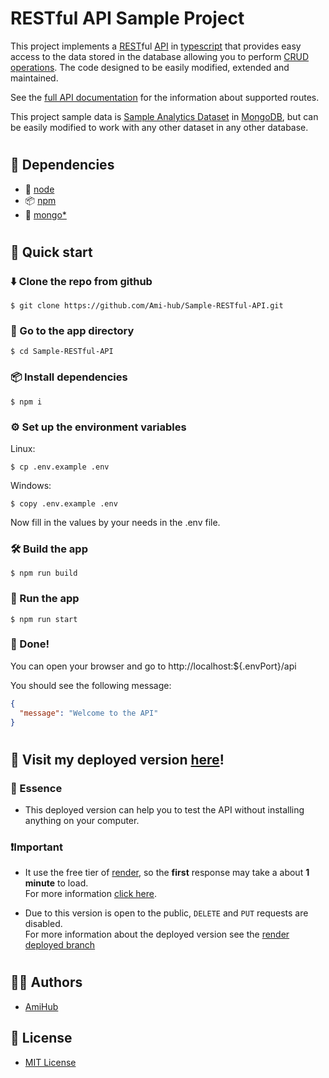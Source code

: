 # RESTful API Sample Project

This project implements a [REST](https://en.wikipedia.org/wiki/Representational_state_transfer)ful [API](https://en.wikipedia.org/wiki/API) in [typescript](https://www.typescriptlang.org/) that provides easy access to the data stored in the database allowing you to perform [CRUD operations](https://en.wikipedia.org/wiki/Create,_read,_update_and_delete).
The code designed to be easily modified, extended and maintained.

See the [full API documentation](documentation/api.md) for the information about supported routes.

This project sample data is [Sample Analytics Dataset](https://www.mongodb.com/docs/atlas/sample-data/sample-analytics/) in [MongoDB](https://www.mongodb.com/), but can be easily modified to work with any other dataset in any other database.

#

## 🔗 Dependencies

- 📒 [node](https://nodejs.org/en/)
- 📦 [npm](https://www.npmjs.com/)
- 🍃 [mongo\*](https://www.mongodb.com/)

#

## 🚀 Quick start

### ⬇️ Clone the repo from github

```
$ git clone https://github.com/Ami-hub/Sample-RESTful-API.git
```

### 🚗 Go to the app directory

```
$ cd Sample-RESTful-API
```

### 📦 Install dependencies

```
$ npm i
```

### ⚙️ Set up the environment variables

Linux:

```
$ cp .env.example .env
```

Windows:

```
$ copy .env.example .env
```

Now fill in the values by your needs in the .env file.

### 🛠️ Build the app

```
$ npm run build
```

### 👟 Run the app

```
$ npm run start
```

### 🎉 Done!

You can open your browser and go to http://localhost:${.envPort}/api

You should see the following message:

```json
{
  "message": "Welcome to the API"
}
```

#

## 🏰 Visit my deployed version [here](https://mysite-om0l.onrender.com/api)!

### 🌟 Essence

- This deployed version can help you to test the API without installing anything on your computer.

### ❗Important

- It use the free tier of [render](https://render.com/), so the **first** response may take a about **1 minute** to load.  
  For more information [click here](https://render.com/docs/free#free-web-services).
  <br>

- Due to this version is open to the public, `DELETE` and `PUT` requests are disabled.  
  For more information about the deployed version see the [render deployed branch]()
  <br>

#

## ✍🏽 Authors

- [AmiHub](https://github.com/Ami-hub)

## 📝 License

- [MIT License](https://github.com/Ami-hub/Sample-RESTful-API/blob/main/LICENSE)
